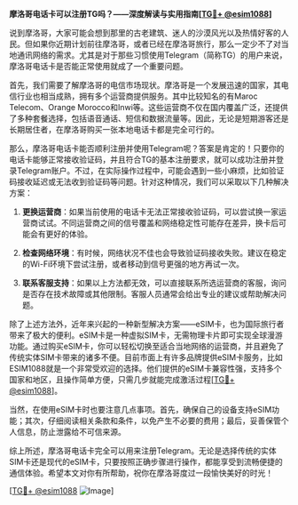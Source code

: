 **摩洛哥电话卡可以注册TG吗？——深度解读与实用指南[[TG💪+ @esim1088](https://t.me/s/esim1088)]**

说到摩洛哥，大家可能会想到那里的古老建筑、迷人的沙漠风光以及热情好客的人民。但如果你近期计划前往摩洛哥，或者已经在摩洛哥旅行，那么一定少不了对当地通讯网络的需求。尤其是对于那些习惯使用Telegram（简称TG）的用户来说，摩洛哥电话卡是否能正常使用就成了一个重要问题。

首先，我们需要了解摩洛哥的电信市场现状。摩洛哥是一个发展迅速的国家，其电信行业也相当成熟，拥有多个运营商提供服务。其中比较知名的有Maroc Telecom、Orange Morocco和Inwi等。这些运营商不仅在国内覆盖广泛，还提供了多种套餐选择，包括语音通话、短信和数据流量等。因此，无论是短期游客还是长期居住者，在摩洛哥购买一张本地电话卡都是完全可行的。

那么，摩洛哥电话卡能否顺利注册并使用Telegram呢？答案是肯定的！只要你的电话卡能够正常接收验证码，并且符合TG的基本注册要求，就可以成功注册并登录Telegram账户。不过，在实际操作过程中，可能会遇到一些小麻烦，比如验证码接收延迟或无法收到验证码等问题。针对这种情况，我们可以采取以下几种解决方案：

1. **更换运营商**：如果当前使用的电话卡无法正常接收验证码，可以尝试换一家运营商试试。不同运营商之间的信号覆盖和网络稳定性可能存在差异，换卡后可能会有更好的体验。
   
2. **检查网络环境**：有时候，网络状况不佳也会导致验证码接收失败。建议在稳定的Wi-Fi环境下尝试注册，或者移动到信号更强的地方再试一次。

3. **联系客服支持**：如果以上方法都无效，可以直接联系所选运营商的客服，询问是否存在技术故障或其他限制。客服人员通常会给出专业的建议或帮助解决问题。

除了上述方法外，近年来兴起的一种新型解决方案——eSIM卡，也为国际旅行者带来了极大的便利。eSIM卡是一种虚拟SIM卡，无需物理卡片即可实现全球漫游功能。通过购买eSIM卡，你可以轻松切换至适合当地网络的运营商，并且避免了传统实体SIM卡带来的诸多不便。目前市面上有许多品牌提供eSIM卡服务，比如ESIM1088就是一个非常受欢迎的选择。他们提供的eSIM卡兼容性强，支持多个国家和地区，且操作简单方便，只需几步就能完成激活过程[[TG💪+ @esim1088](https://t.me/s/esim1088)]。

当然，在使用eSIM卡时也要注意几点事项。首先，确保自己的设备支持eSIM功能；其次，仔细阅读相关条款和条件，以免产生不必要的费用；最后，妥善保管个人信息，防止泄露给不可信来源。

综上所述，摩洛哥电话卡完全可以用来注册Telegram。无论是选择传统的实体SIM卡还是现代的eSIM卡，只要按照正确步骤进行操作，都能享受到流畅便捷的通信体验。希望本文对你有所帮助，祝你在摩洛哥度过一段愉快美好的时光！

[[TG💪+ @esim1088](https://t.me/s/esim1088) ![Image](https://i.postimg.cc/4NQfJmqS/Snipaste-2025-05-13-00-14-12.png)]